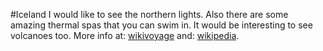 #Iceland
I would like to see the northern lights. 
Also there are some amazing thermal spas that you can swim in.
It would be interesting to see volcanoes too.
More info at: [wikivoyage](https://en.wikivoyage.org/wiki/Iceland) and:
[wikipedia](https://en.wikipedia.org/wiki/Iceland).
